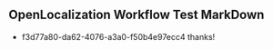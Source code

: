 ## OpenLocalization Workflow Test MarkDown
* f3d77a80-da62-4076-a3a0-f50b4e97ecc4 
thanks!<!--HONumber=Mar16_HO2-->
